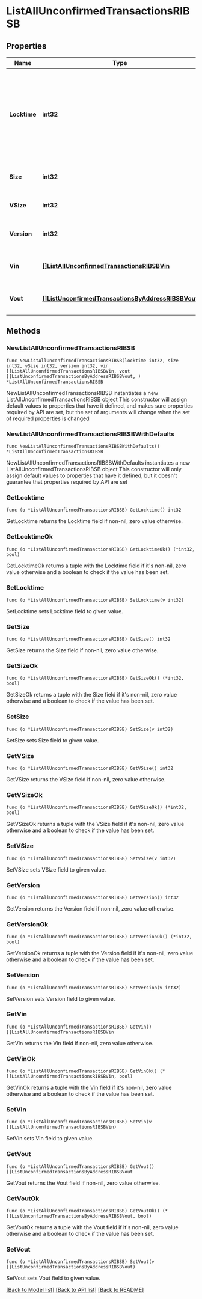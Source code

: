 # ListAllUnconfirmedTransactionsRIBSB

## Properties

Name | Type | Description | Notes
------------ | ------------- | ------------- | -------------
**Locktime** | **int32** | Represents the locktime on the transaction on the specific blockchain, i.e. the blockheight at which the transaction is valid. | 
**Size** | **int32** | Represents the total size of this transaction. | 
**VSize** | **int32** | Defines the transaction&#39;s virtual size. | 
**Version** | **int32** | Defines the version of the transaction. | 
**Vin** | [**[]ListAllUnconfirmedTransactionsRIBSBVin**](ListAllUnconfirmedTransactionsRIBSBVin.md) | Represents the transaction inputs. | 
**Vout** | [**[]ListUnconfirmedTransactionsByAddressRIBSBVout**](ListUnconfirmedTransactionsByAddressRIBSBVout.md) | Represents the transaction outputs. | 

## Methods

### NewListAllUnconfirmedTransactionsRIBSB

`func NewListAllUnconfirmedTransactionsRIBSB(locktime int32, size int32, vSize int32, version int32, vin []ListAllUnconfirmedTransactionsRIBSBVin, vout []ListUnconfirmedTransactionsByAddressRIBSBVout, ) *ListAllUnconfirmedTransactionsRIBSB`

NewListAllUnconfirmedTransactionsRIBSB instantiates a new ListAllUnconfirmedTransactionsRIBSB object
This constructor will assign default values to properties that have it defined,
and makes sure properties required by API are set, but the set of arguments
will change when the set of required properties is changed

### NewListAllUnconfirmedTransactionsRIBSBWithDefaults

`func NewListAllUnconfirmedTransactionsRIBSBWithDefaults() *ListAllUnconfirmedTransactionsRIBSB`

NewListAllUnconfirmedTransactionsRIBSBWithDefaults instantiates a new ListAllUnconfirmedTransactionsRIBSB object
This constructor will only assign default values to properties that have it defined,
but it doesn't guarantee that properties required by API are set

### GetLocktime

`func (o *ListAllUnconfirmedTransactionsRIBSB) GetLocktime() int32`

GetLocktime returns the Locktime field if non-nil, zero value otherwise.

### GetLocktimeOk

`func (o *ListAllUnconfirmedTransactionsRIBSB) GetLocktimeOk() (*int32, bool)`

GetLocktimeOk returns a tuple with the Locktime field if it's non-nil, zero value otherwise
and a boolean to check if the value has been set.

### SetLocktime

`func (o *ListAllUnconfirmedTransactionsRIBSB) SetLocktime(v int32)`

SetLocktime sets Locktime field to given value.


### GetSize

`func (o *ListAllUnconfirmedTransactionsRIBSB) GetSize() int32`

GetSize returns the Size field if non-nil, zero value otherwise.

### GetSizeOk

`func (o *ListAllUnconfirmedTransactionsRIBSB) GetSizeOk() (*int32, bool)`

GetSizeOk returns a tuple with the Size field if it's non-nil, zero value otherwise
and a boolean to check if the value has been set.

### SetSize

`func (o *ListAllUnconfirmedTransactionsRIBSB) SetSize(v int32)`

SetSize sets Size field to given value.


### GetVSize

`func (o *ListAllUnconfirmedTransactionsRIBSB) GetVSize() int32`

GetVSize returns the VSize field if non-nil, zero value otherwise.

### GetVSizeOk

`func (o *ListAllUnconfirmedTransactionsRIBSB) GetVSizeOk() (*int32, bool)`

GetVSizeOk returns a tuple with the VSize field if it's non-nil, zero value otherwise
and a boolean to check if the value has been set.

### SetVSize

`func (o *ListAllUnconfirmedTransactionsRIBSB) SetVSize(v int32)`

SetVSize sets VSize field to given value.


### GetVersion

`func (o *ListAllUnconfirmedTransactionsRIBSB) GetVersion() int32`

GetVersion returns the Version field if non-nil, zero value otherwise.

### GetVersionOk

`func (o *ListAllUnconfirmedTransactionsRIBSB) GetVersionOk() (*int32, bool)`

GetVersionOk returns a tuple with the Version field if it's non-nil, zero value otherwise
and a boolean to check if the value has been set.

### SetVersion

`func (o *ListAllUnconfirmedTransactionsRIBSB) SetVersion(v int32)`

SetVersion sets Version field to given value.


### GetVin

`func (o *ListAllUnconfirmedTransactionsRIBSB) GetVin() []ListAllUnconfirmedTransactionsRIBSBVin`

GetVin returns the Vin field if non-nil, zero value otherwise.

### GetVinOk

`func (o *ListAllUnconfirmedTransactionsRIBSB) GetVinOk() (*[]ListAllUnconfirmedTransactionsRIBSBVin, bool)`

GetVinOk returns a tuple with the Vin field if it's non-nil, zero value otherwise
and a boolean to check if the value has been set.

### SetVin

`func (o *ListAllUnconfirmedTransactionsRIBSB) SetVin(v []ListAllUnconfirmedTransactionsRIBSBVin)`

SetVin sets Vin field to given value.


### GetVout

`func (o *ListAllUnconfirmedTransactionsRIBSB) GetVout() []ListUnconfirmedTransactionsByAddressRIBSBVout`

GetVout returns the Vout field if non-nil, zero value otherwise.

### GetVoutOk

`func (o *ListAllUnconfirmedTransactionsRIBSB) GetVoutOk() (*[]ListUnconfirmedTransactionsByAddressRIBSBVout, bool)`

GetVoutOk returns a tuple with the Vout field if it's non-nil, zero value otherwise
and a boolean to check if the value has been set.

### SetVout

`func (o *ListAllUnconfirmedTransactionsRIBSB) SetVout(v []ListUnconfirmedTransactionsByAddressRIBSBVout)`

SetVout sets Vout field to given value.



[[Back to Model list]](../README.md#documentation-for-models) [[Back to API list]](../README.md#documentation-for-api-endpoints) [[Back to README]](../README.md)


